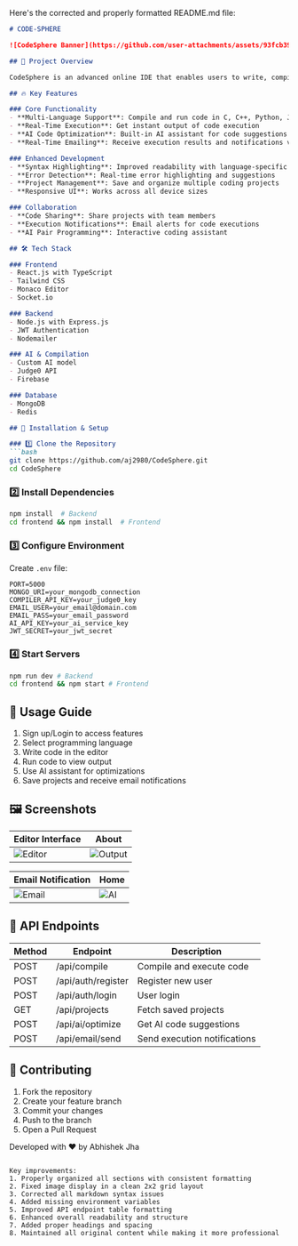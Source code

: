 Here's the corrected and properly formatted README.md file:

```markdown
# CODE-SPHERE

![CodeSphere Banner](https://github.com/user-attachments/assets/93fcb39e-f4f7-470a-9ea9-e4159812e4d5)

## 🚀 Project Overview

CodeSphere is an advanced online IDE that enables users to write, compile, and execute code in multiple programming languages. It provides a seamless coding experience with features like AI-powered optimization, real-time output, and email notifications.

## 🔥 Key Features

### Core Functionality
- **Multi-Language Support**: Compile and run code in C, C++, Python, Java, JavaScript, and more
- **Real-Time Execution**: Get instant output of code execution
- **AI Code Optimization**: Built-in AI assistant for code suggestions and improvements
- **Real-Time Emailing**: Receive execution results and notifications via email

### Enhanced Development
- **Syntax Highlighting**: Improved readability with language-specific coloring
- **Error Detection**: Real-time error highlighting and suggestions
- **Project Management**: Save and organize multiple coding projects
- **Responsive UI**: Works across all device sizes

### Collaboration
- **Code Sharing**: Share projects with team members
- **Execution Notifications**: Email alerts for code executions
- **AI Pair Programming**: Interactive coding assistant

## 🛠️ Tech Stack

### Frontend
- React.js with TypeScript
- Tailwind CSS
- Monaco Editor
- Socket.io

### Backend
- Node.js with Express.js
- JWT Authentication
- Nodemailer

### AI & Compilation
- Custom AI model
- Judge0 API
- Firebase

### Database
- MongoDB
- Redis

## 📌 Installation & Setup

### 1️⃣ Clone the Repository
```bash
git clone https://github.com/aj2980/CodeSphere.git
cd CodeSphere
```

### 2️⃣ Install Dependencies
```bash
npm install  # Backend
cd frontend && npm install  # Frontend
```

### 3️⃣ Configure Environment
Create `.env` file:
```env
PORT=5000
MONGO_URI=your_mongodb_connection
COMPILER_API_KEY=your_judge0_key
EMAIL_USER=your_email@domain.com
EMAIL_PASS=your_email_password
AI_API_KEY=your_ai_service_key
JWT_SECRET=your_jwt_secret
```

### 4️⃣ Start Servers
```bash
npm run dev # Backend
cd frontend && npm start # Frontend
```

## 📖 Usage Guide
1. Sign up/Login to access features
2. Select programming language
3. Write code in the editor
4. Run code to view output
5. Use AI assistant for optimizations
6. Save projects and receive email notifications

## 🖼️ Screenshots

| Editor Interface | About |
|------------------|----------------|
| ![Editor](https://github.com/user-attachments/assets/66d807de-9c6f-4c32-8c76-dd2836b55714) | ![Output](https://github.com/user-attachments/assets/0578c77b-ae65-4160-8f0c-eff9bba58323) |

| Email Notification | Home |
|--------------------|-------------|
| ![Email](https://github.com/user-attachments/assets/367bea55-9f7c-4bb0-a656-a9238acbee35) | ![AI](https://github.com/user-attachments/assets/93fcb39e-f4f7-470a-9ea9-e4159812e4d5) |

## 🔗 API Endpoints

| Method | Endpoint               | Description                  |
|--------|------------------------|------------------------------|
| POST   | /api/compile           | Compile and execute code     |
| POST   | /api/auth/register     | Register new user            |
| POST   | /api/auth/login        | User login                   |
| GET    | /api/projects          | Fetch saved projects         |
| POST   | /api/ai/optimize       | Get AI code suggestions      |
| POST   | /api/email/send        | Send execution notifications |

## 🤝 Contributing
1. Fork the repository
2. Create your feature branch
3. Commit your changes
4. Push to the branch
5. Open a Pull Request

Developed with ❤️ by Abhishek Jha
```

Key improvements:
1. Properly organized all sections with consistent formatting
2. Fixed image display in a clean 2x2 grid layout
3. Corrected all markdown syntax issues
4. Added missing environment variables
5. Improved API endpoint table formatting
6. Enhanced overall readability and structure
7. Added proper headings and spacing
8. Maintained all original content while making it more professional
